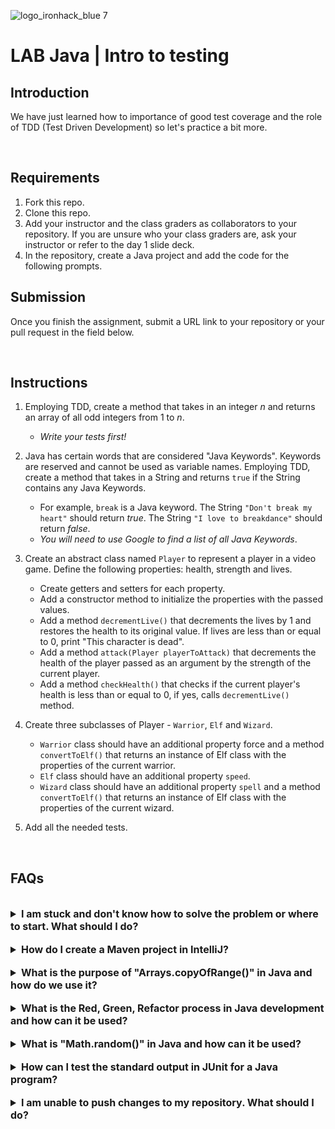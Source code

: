 ![logo_ironhack_blue 7](https://user-images.githubusercontent.com/23629340/40541063-a07a0a8a-601a-11e8-91b5-2f13e4e6b441.png)

# LAB Java | Intro to testing

## Introduction

We have just learned how to importance of good test coverage and the role of TDD (Test Driven Development) so let's practice a bit more.

<br>

## Requirements

1. Fork this repo.
2. Clone this repo.
3. Add your instructor and the class graders as collaborators to your repository. If you are unsure who your class graders are, ask your instructor or refer to the day 1 slide deck.
4. In the repository, create a Java project and add the code for the following prompts.

## Submission

Once you finish the assignment, submit a URL link to your repository or your pull request in the field below.

<br>

## Instructions

1. Employing TDD, create a method that takes in an integer _n_ and returns an array of all odd integers from 1 to _n_.
   - _Write your tests first!_
2. Java has certain words that are considered "Java Keywords". Keywords are reserved and cannot be used as variable names. Employing TDD, create a method that takes in a String and returns `true` if the String contains any Java Keywords.

   - For example, `break` is a Java keyword. The String `"Don't break my heart"` should return *true*. The String `"I love to breakdance"` should return *false*.
   - _You will need to use Google to find a list of all Java Keywords_.
3. Create an abstract class named `Player` to represent a player in a video game. Define the following properties: health, strength and lives.
   - Create getters and setters for each property.
   - Add a constructor method to initialize the properties with the passed values.
   - Add a method `decrementLive()` that decrements the lives by 1 and restores the health to its original value. If lives are less than or equal to 0, print "This character is dead".
   - Add a method `attack(Player playerToAttack)` that decrements the health of the player passed as an argument by the strength of the current player.
   - Add a method `checkHealth()` that checks if the current player's health is less than or equal to 0, if yes, calls `decrementLive()` method.
4. Create three subclasses of Player - `Warrior`, `Elf` and `Wizard`.
   - `Warrior` class should have an additional property force and a method `convertToElf()` that returns an instance of Elf class with the properties of the current warrior.
   - `Elf` class should have an additional property `speed`.
   - `Wizard` class should have an additional property `spell` and a method `convertToElf()` that returns an instance of Elf class with the properties of the current wizard.
5. Add all the needed tests.

<br>

## FAQs

<br>

<details>
  <summary style="font-size: 16px; cursor: pointer; outline: none; font-weight: bold;">I am stuck and don't know how to solve the problem or where to start. What should I do?</summary>

  <br>

  If you are stuck in your code and don't know how to solve the problem or where to start, you should take a step back and try to form a clear, straight forward question about the specific issue you are facing. The process you will go through while trying to define this question, will help you narrow down the problem and come up with potential solutions.

  For example, are you facing a problem because you don't understand the concept or are you receiving an error message that you don't know how to fix? It is usually helpful to try to state the problem as clearly as possible, including any error messages you are receiving. This can help you communicate the issue to others and potentially get help from classmates or online resources.

  Once you have a clear understanding of the problem, you should be able to start working toward the solution.

</details>

<br>

<details>
  <summary style="font-size: 16px; cursor: pointer; outline: none; font-weight: bold;">How do I create a Maven project in IntelliJ?</summary>

  <br>

  To create a Maven project in IntelliJ, you can follow these steps:

  1. Open IntelliJ IDEA and click the "Create New Project" button.
  2. In the "New Project" dialog, select "Maven" as the build system.
  3. Specify the name of the project.
  4. In the "Project Location" section, specify a location where you want to save your project.
  5. Select the "Create Git repository" checkbox in order to initialize the git repository upon creation of the project.
  6. Click the "Create" button to create the Maven project.

  <br>

  

</details>

<br>

<details>
  <summary style="font-size: 16px; cursor: pointer; outline: none; font-weight: bold;">What is the purpose of "Arrays.copyOfRange()" in Java and how do we use it?</summary>

  <br> <!-- ✅ -->

  The `Arrays.copyOfRange()` method in Java is used to create a new array that is a copy of a specified range of an existing array. This method is part of the `java.util.Arrays` class and is used to copy elements from one array to another, starting from a specified starting index and ending at a specified ending index.

  Here is an example of how to use the `Arrays.copyOfRange()` method in Java:

  ```java
  import java.util.Arrays;

  public class Main {
      public static void main(String[] args) {
          int[] originalArray = {1, 2, 3, 4, 5};
          int[] copiedArray = Arrays.copyOfRange(originalArray, 1, 4);

          System.out.println("Original Array: " + Arrays.toString(originalArray));
          System.out.println("Copied Array: " + Arrays.toString(copiedArray));
      }
  }
  ```

  In this example, the `originalArray` is an array of integers and the `copyOfRange()` method is used to create a new array `copiedArray` that is a copy of the original array, starting from index 1 (inclusive) and ending at index 4 (exclusive). The output of the program will be:

  ```bash
  Original Array: [1, 2, 3, 4, 5]
  Copied Array: [2, 3, 4]
  ```

  The `copyOfRange()` method can be useful in cases where you want to create a new array based on a portion of an existing array, or to create a copy of an array for safety purposes. It is important to note that the `copyOfRange()` method only works with arrays and not with other types of collections.

  <br>

    

</details>

<br>

<details>
  <summary style="font-size: 16px; cursor: pointer; outline: none; font-weight: bold;">What is the Red, Green, Refactor process in Java development and how can it be used?</summary>

  <br> <!-- ✅ -->

  The Red, Green, Refactor process is a technique used in Test-Driven Development (TDD) for writing software in Java. It involves the following steps:

  TDD can be used in Java by following these steps:

  1. Red: Write a test case for a specific functionality, without writing the actual code to implement that functionality.
  2. Green: Write the code that implements the functionality and make sure it passes the test case.
  3. Refactor: Improve the code, making it more efficient and readable, while still ensuring that it passes the test case.

  The Red, Green, Refactor process helps developers to write cleaner, more robust code by focusing on writing tests first and then writing the code that implements that functionality. This helps to catch errors early on in the development process, reducing the overall time and effort required to complete a project.

  Here is an example of the Red, Green, Refactor process in Java using JUnit:

  ```java
  import org.junit.Assert;
  import org.junit.Test;

  public class CalculatorTest {
      @Test
      public void testAddition() {
          Calculator calculator = new Calculator();
          int result = calculator.add(3, 4);
          Assert.assertEquals(7, result);
      }
  }
  ```

  In this example, a test case for the `add()` method of the `Calculator` class is written using JUnit. The test case calls the `add()` method with the parameters `3` and `4` and uses the `assertEquals()` method to check that the result is equal to `7`.

  To make the test pass, the code to implement the `add()` method can be written:

  ```java
  public class Calculator {
      public int add(int a, int b) {
          return a + b;
      }
  }
  ```

  With the implementation of the `add()` method, the test case should pass when run again. To improve the code, it can be refactored to make it more efficient and readable:

  ```java
  public class Calculator {
      public int add(int a, int b) {
          return a + b;
      }
  }
  ```

  This process can be repeated for each piece of functionality in the project, ensuring that the code meets the requirements and is free of errors. The Red, Green, Refactor process is an iterative process that helps to improve the quality of the code over time, making it more robust and easier to maintain.

  <br>

    

</details>

<br>

<details>
  <summary style="font-size: 16px; cursor: pointer; outline: none; font-weight: bold;">What is "Math.random()" in Java and how can it be used?</summary>

  <br> <!-- ✅ -->

  `Math.random()` is a method in the `java.lang.Math` class that returns a pseudorandom double value between 0.0 and 1.0. This method can be used to generate random numbers for various purposes, such as for simulations, games, or other applications that require randomness.

  Here's an example of how `Math.random()` can be used in a Java program:

  ```java
  public class Main {
    public static void main(String[] args) {
      double randomNumber = Math.random();
      System.out.println("Random number between 0.0 and 1.0: " + randomNumber);
    }
  }
  ```

  In this example, a random number between 0.0 and 1.0 is generated and printed to the console. To generate a random integer between two values, the random number can be scaled and rounded:

  ```java
  public class Main {
    public static void main(String[] args) {
      int min = 1;
      int max = 10;
      int randomInt = min + (int)(Math.random() * ((max - min) + 1));
      System.out.println("Random integer between " + min + " and " + max + ": " + randomInt);
    }
  }
  ```

  In this example, a random integer between 1 and 10 is generated and printed to the console. Note that `Math.random()` is a pseudorandom number generator and is not suitable for cryptographic purposes, as it is predictable if the seed is known. For cryptographic purposes, a secure random number generator should be used instead.

  <br>

    

</details>

<br>

<details>
  <summary style="font-size: 16px; cursor: pointer; outline: none; font-weight: bold;">How can I test the standard output in JUnit for a Java program?</summary>

  <br> <!-- ✅ -->

  To test the standard output in JUnit for a Java program, you can use the `ByteArrayOutputStream` class and the `System.setOut()` method. The `ByteArrayOutputStream` class allows you to capture the standard output in a buffer, while the `System.setOut()` method redirects the standard output to the buffer.

  Here's an example of how you can test the standard output in JUnit:

  ```java
  import static org.junit.Assert.assertEquals;
  import java.io.ByteArrayOutputStream;
  import java.io.PrintStream;
  import org.junit.Before;
  import org.junit.Test;

  public class MainTest {
    private final ByteArrayOutputStream outContent = new ByteArrayOutputStream();
    private final PrintStream originalOut = System.out;

    @Before
    public void setUpStreams() {
      System.setOut(new PrintStream(outContent));
    }

    @Test
    public void testStandardOutput() {
      Main.main(null);
      assertEquals("Hello World!", outContent.toString());
    }
  }
  ```

  In this example, the `ByteArrayOutputStream` class is used to capture the standard output and the `System.setOut()` method is used to redirect the standard output to the buffer. The `@Before` annotation is used to set up the original standard output stream. The `testStandardOutput()` method invokes the `Main.main()` method and then asserts that the standard output is equal to "Hello World!".

  <br>

    

</details>

<br>

<details>
  <summary style="font-size: 16px; cursor: pointer; outline: none; font-weight: bold;">I am unable to push changes to my repository. What should I do?</summary>

  <br> <!-- ✅ -->

  If you are unable to push changes to your repository, here are a few steps that you can follow:

  1. Check your internet connection: Ensure that your internet connection is stable and working.
  1. Verify your repository URL: Make sure that you are using the correct repository URL to push your changes.
  2. Check Git credentials: Ensure that your Git credentials are up-to-date and correct. You can check your credentials using the following command:

  ```bash
  git config --list
  ```

  4. Update your local repository: Before pushing changes, make sure that your local repository is up-to-date with the remote repository. You can update your local repository using the following command:

  ```bash
  git fetch origin
  ```

  5. Check for conflicts: If there are any conflicts between your local repository and the remote repository, resolve them before pushing changes.
  6. Push changes: Once you have resolved any conflicts and updated your local repository, you can try pushing changes again using the following command:

  ```bash
  git push origin <branch_name>
  ```

</details>
